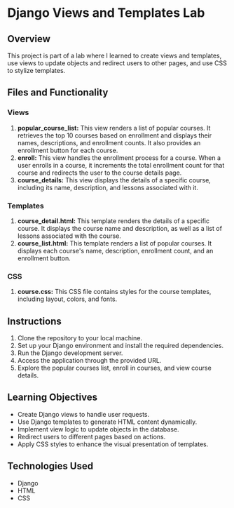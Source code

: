 # Django Views and Templates Lab

## Overview
This project is part of a lab where I learned to create views and templates, use views to update objects and redirect users to other pages, and use CSS to stylize templates.

## Files and Functionality
### Views
1. **popular_course_list:** This view renders a list of popular courses. It retrieves the top 10 courses based on enrollment and displays their names, descriptions, and enrollment counts. It also provides an enrollment button for each course.
2. **enroll:** This view handles the enrollment process for a course. When a user enrolls in a course, it increments the total enrollment count for that course and redirects the user to the course details page.
3. **course_details:** This view displays the details of a specific course, including its name, description, and lessons associated with it.

### Templates
1. **course_detail.html:** This template renders the details of a specific course. It displays the course name and description, as well as a list of lessons associated with the course.
2. **course_list.html:** This template renders a list of popular courses. It displays each course's name, description, enrollment count, and an enrollment button.

### CSS
1. **course.css:** This CSS file contains styles for the course templates, including layout, colors, and fonts.

## Instructions
1. Clone the repository to your local machine.
2. Set up your Django environment and install the required dependencies.
3. Run the Django development server.
4. Access the application through the provided URL.
5. Explore the popular courses list, enroll in courses, and view course details.

## Learning Objectives
- Create Django views to handle user requests.
- Use Django templates to generate HTML content dynamically.
- Implement view logic to update objects in the database.
- Redirect users to different pages based on actions.
- Apply CSS styles to enhance the visual presentation of templates.

## Technologies Used
- Django
- HTML
- CSS
